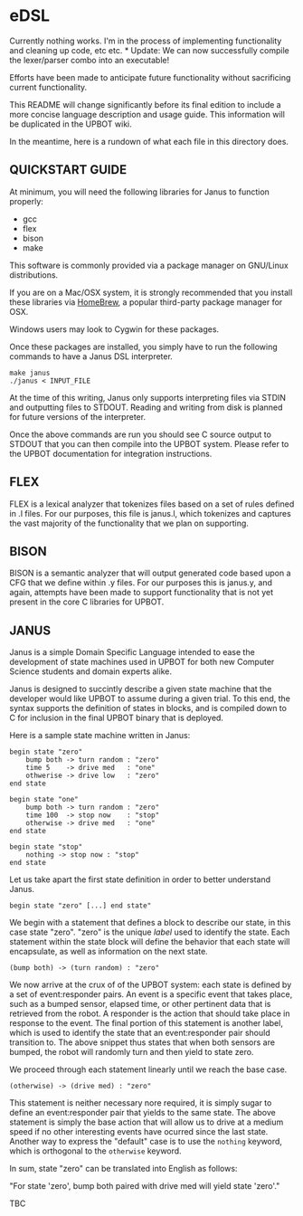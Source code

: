 eDSL
====

Currently nothing works. I'm in the process of implementing functionality and cleaning up code, etc etc.
    * Update: We can now successfully compile the lexer/parser combo into an executable!

Efforts have been made to anticipate future functionality without sacrificing current functionality.

This README will change significantly before its final edition to include a more concise language
description and usage guide. This information will be duplicated in the UPBOT wiki.

In the meantime, here is a rundown of what each file in this directory does.

QUICKSTART GUIDE
----------------

At minimum, you will need the following libraries for Janus to function properly:
  * gcc
  * flex
  * bison
  * make

This software is commonly provided via a package manager on GNU/Linux distributions.

If you are on a Mac/OSX system, it is strongly recommended that you install these libraries
via [HomeBrew](http://brew.sh/), a popular third-party package manager for OSX.

Windows users may look to Cygwin for these packages.


Once these packages are installed, you simply have to run the following commands to have
a Janus DSL interpreter.

```
make janus
./janus < INPUT_FILE
```

At the time of this writing, Janus only supports interpreting files via STDIN and outputting
files to STDOUT. Reading and writing from disk is planned for future versions of the interpreter.

Once the above commands are run you should see C source output to STDOUT that you can then compile
into the UPBOT system. Please refer to the UPBOT documentation for integration instructions.

FLEX
----

FLEX is a lexical analyzer that tokenizes files based on a set of rules defined in .l files.
For our purposes, this file is janus.l, which tokenizes and captures the vast majority of the
functionality that we plan on supporting.

BISON
-----

BISON is a semantic analyzer that will output generated code based upon a CFG that we define within
.y files. For our purposes this is janus.y, and again, attempts have been made to support functionality
that is not yet present in the core C libraries for UPBOT.


JANUS
------------

Janus is a simple Domain Specific Language intended to ease the development of state
machines used in UPBOT for both new Computer Science students and domain experts alike.

Janus is designed to succintly describe a given state machine that the developer would like UPBOT
to assume during a given trial. To this end, the syntax supports the definition of states in blocks, and
is compiled down to C for inclusion in the final UPBOT binary that is deployed.

Here is a sample state machine written in Janus:

```
begin state "zero"
    bump both -> turn random : "zero"
    time 5    -> drive med   : "one"
    othwerise -> drive low   : "zero"
end state

begin state "one"
    bump both -> turn random : "zero"
    time 100  -> stop now    : "stop"
    otherwise -> drive med   : "one"
end state

begin state "stop"
    nothing -> stop now : "stop"
end state
```

Let us take apart the first state definition in order to better understand Janus.

`begin state "zero" [...] end state"`

We begin with a statement that defines a block to describe our state, in this case state "zero".
"zero" is the unique _label_ used to identify the state. Each statement within the state block
will define the behavior that each state will encapsulate, as well as information on the next state.

`(bump both) -> (turn random) : "zero"`

We now arrive at the crux of of the UPBOT system: each state is defined by a set of event:responder pairs.
An event is a specific event that takes place, such as a bumped sensor, elapsed time, or other pertinent
data that is retrieved from the robot. A responder is the action that should take place in response to the
event. The final portion of this statement is another label, which is used to identify the state that
an event:responder pair should transition to. The above snippet thus states that when both sensors are bumped,
the robot will randomly turn and then yield to state zero.

We proceed through each statement linearly until we reach the base case.

`(otherwise) -> (drive med) : "zero"`

This statement is neither necessary nore required, it is simply sugar to define an event:responder pair
that yields to the same state. The above statement is simply the base action that will allow us to
drive at a medium speed if no other interesting events have ocurred since the last state. Another way
to express the "default" case is to use the `nothing` keyword, which is orthogonal to the `otherwise`
keyword.

In sum, state "zero" can be translated into English as follows:

"For state 'zero', bump both paired with drive med will yield state 'zero'."

TBC
